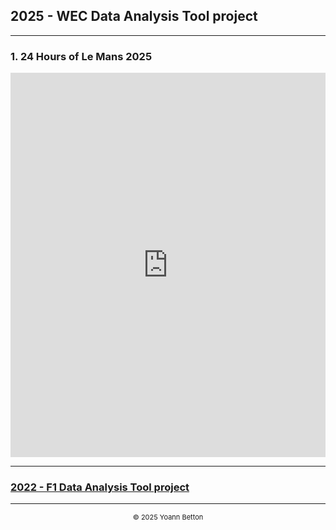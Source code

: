 ## 2025 - WEC Data Analysis Tool project

---

### 1. 24 Hours of Le Mans 2025


<iframe title="AnalysisWithSections" width="100%" height="615" src="https://app.powerbi.com/view?r=eyJrIjoiYTBlNTE3NTYtNmQwMC00ZTk1LTkyOWItYjNjMDM5ODJhYjRmIiwidCI6IjZmYmZkYTI0LWJjZGUtNGY3MS04OTVlLWIyZTIyZjIwOTQ3MyIsImMiOjh9" frameborder="0" allowFullScreen="true"></iframe>


---

### [2022 - F1 Data Analysis Tool project](/page/f1-2022)

---

<div style="text-align: center">
  <p style="font-size:11px">&copy; 2025 Yoann Betton</p>
</div>

<!-- ---

<p style="font-size:11px">Page generated from <a href="https://github.com/yoannbtn/yoannbtn.github.io">github.com/yoannbtn</a>.</p> -->